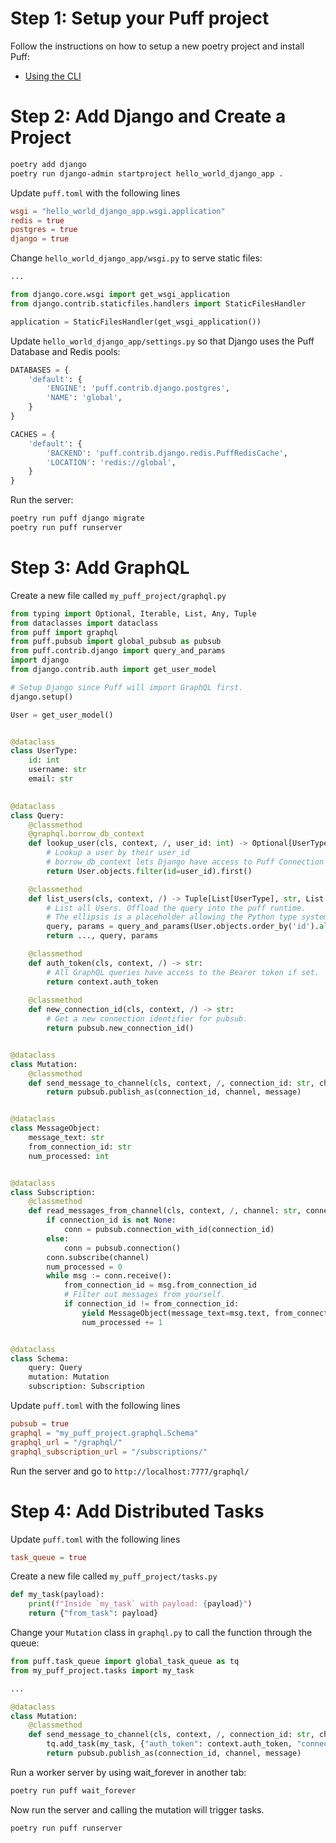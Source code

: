 # Step 1: Setup your Puff project

Follow the instructions on how to setup a new poetry project and install Puff:

* [Using the CLI](https://github.com/hansonkd/puff/blob/master/book/CLI.md)

# Step 2: Add Django and Create a Project

```bash
poetry add django
poetry run django-admin startproject hello_world_django_app .
```

Update `puff.toml` with the following lines

```toml
wsgi = "hello_world_django_app.wsgi.application"
redis = true
postgres = true
django = true
```

Change `hello_world_django_app/wsgi.py` to serve static files:

```python
...

from django.core.wsgi import get_wsgi_application
from django.contrib.staticfiles.handlers import StaticFilesHandler

application = StaticFilesHandler(get_wsgi_application())
```

Update `hello_world_django_app/settings.py` so that Django uses the Puff Database and Redis pools:

```python
DATABASES = {
    'default': {
        'ENGINE': 'puff.contrib.django.postgres',
        'NAME': 'global',
    }
}

CACHES = {
    'default': {
        'BACKEND': 'puff.contrib.django.redis.PuffRedisCache',
        'LOCATION': 'redis://global',
    }
}
```

Run the server:

```bash
poetry run puff django migrate
poetry run puff runserver
```

# Step 3: Add GraphQL

Create a new file called `my_puff_project/graphql.py`

```python
from typing import Optional, Iterable, List, Any, Tuple
from dataclasses import dataclass
from puff import graphql
from puff.pubsub import global_pubsub as pubsub
from puff.contrib.django import query_and_params
import django
from django.contrib.auth import get_user_model

# Setup Django since Puff will import GraphQL first.
django.setup()

User = get_user_model()


@dataclass
class UserType:
    id: int
    username: str
    email: str

    
@dataclass
class Query:
    @classmethod
    @graphql.borrow_db_context  
    def lookup_user(cls, context, /, user_id: int) -> Optional[UserType]:
        # Lookup a user by their user_id
        # borrow_db_context lets Django have access to Puff Connection to use for query
        return User.objects.filter(id=user_id).first()

    @classmethod
    def list_users(cls, context, /) -> Tuple[List[UserType], str, List[Any]]:
        # List all Users. Offload the query into the puff runtime.
        # The ellipsis is a placeholder allowing the Python type system to know which Field type it should transform into.
        query, params = query_and_params(User.objects.order_by('id').all())
        return ..., query, params

    @classmethod
    def auth_token(cls, context, /) -> str:
        # All GraphQL queries have access to the Bearer token if set.
        return context.auth_token
    
    @classmethod
    def new_connection_id(cls, context, /) -> str:
        # Get a new connection identifier for pubsub.
        return pubsub.new_connection_id()


@dataclass
class Mutation:
    @classmethod
    def send_message_to_channel(cls, context, /, connection_id: str, channel: str, message: str) -> bool:
        return pubsub.publish_as(connection_id, channel, message)


@dataclass
class MessageObject:
    message_text: str
    from_connection_id: str
    num_processed: int


@dataclass
class Subscription:
    @classmethod
    def read_messages_from_channel(cls, context, /, channel: str, connection_id: Optional[str] = None) -> Iterable[MessageObject]:
        if connection_id is not None:
            conn = pubsub.connection_with_id(connection_id)
        else:
            conn = pubsub.connection()
        conn.subscribe(channel)
        num_processed = 0
        while msg := conn.receive():
            from_connection_id = msg.from_connection_id
            # Filter out messages from yourself.
            if connection_id != from_connection_id:
                yield MessageObject(message_text=msg.text, from_connection_id=from_connection_id, num_processed=num_processed)
                num_processed += 1


@dataclass
class Schema:
    query: Query
    mutation: Mutation
    subscription: Subscription
```

Update `puff.toml` with the following lines

```toml
pubsub = true
graphql = "my_puff_project.graphql.Schema"
graphql_url = "/graphql/"
graphql_subscription_url = "/subscriptions/"
```

Run the server and go to `http://localhost:7777/graphql/`

# Step 4: Add Distributed Tasks

Update `puff.toml` with the following lines

```toml
task_queue = true
```

Create a new file called `my_puff_project/tasks.py`

```python
def my_task(payload):
    print(f"Inside `my_task` with payload: {payload}")
    return {"from_task": payload}
```

Change your `Mutation` class in `graphql.py` to call the function through the queue:

```python
from puff.task_queue import global_task_queue as tq
from my_puff_project.tasks import my_task

...

@dataclass
class Mutation:
    @classmethod
    def send_message_to_channel(cls, context, /, connection_id: str, channel: str, message: str) -> bool:
        tq.add_task(my_task, {"auth_token": context.auth_token, "connection_id": connection_id, "channel": channel, "message": message})
        return pubsub.publish_as(connection_id, channel, message)
```

Run a worker server by using wait_forever in another tab:

```bash
poetry run puff wait_forever
```

Now run the server and calling the mutation will trigger tasks.

```bash
poetry run puff runserver
```

